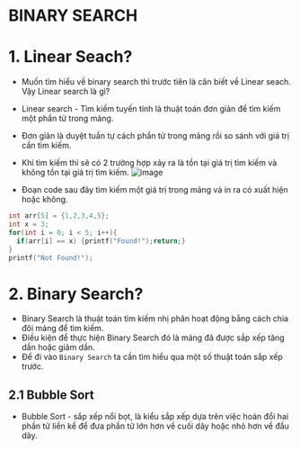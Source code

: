 # BINARY SEARCH
# 1. Linear Seach?
- Muốn tìm hiểu về binary search thì trước tiên là cân biết về Linear seach. Vậy Linear search là gì?
- Linear search - Tìm kiếm tuyến tính là thuật toán đơn giản để tìm kiếm một phần tử trong mảng.
- Đơn giản là duyệt tuần tự cách phần tử trong mảng rồi so sánh với giá trị cần tìm kiếm.
- Khi tìm kiếm thì sẽ có 2 trường hợp xảy ra là tồn tại giá trị tìm kiếm và không tồn tại giá trị tìm kiếm.
  ![image](https://github.com/user-attachments/assets/c3decd30-4c5e-4314-84c7-93d66b056d28)

- Đoạn code sau đây tìm kiếm một giá trị trong mảng và in ra có xuất hiện hoặc không.
```cpp
int arr[5] = {1,2,3,4,5};
int x = 3;
for(int i = 0; i < 5; i++){
  if(arr[i] == x) {printf("Found!");return;}
}
printf("Not Found!");
```
# 2. Binary Search?
- Binary Search là thuật toán tìm kiếm nhị phân hoạt động bằng cách chia đôi mảng để tìm kiếm.
- Điều kiện để thực hiện Binary Search đó là mảng đã được sắp xếp tăng dần hoặc giảm dần.
- Để đi vào `Binary Search` ta cần tìm hiểu qua một số thuật toán sắp xếp trước.
## 2.1 Bubble Sort
- Bubble Sort - sắp xếp nổi bọt, là kiểu sắp xếp dựa trên việc hoán đổi hai phần tử liền kề để đưa phần tử lớn hơn về cuối dãy hoặc nhỏ hơn về đầu dãy.

